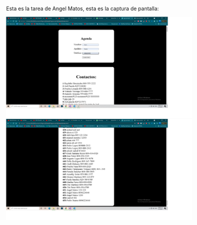 Esta es la tarea de Angel Matos, esta es la captura de pantalla:

![Mi captura de pantalla](1.png)
![Mi captura de pantalla](2.png)